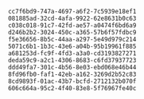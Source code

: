 
                cc7f6bd9-747a-4697-a6f2-7c5939e18ef1
                081885ad-32cd-4afa-9922-62e8631b0c63
                c038c018-91c7-42fd-ae57-a0474f6bd6a9
                d246b2b2-3024-450c-a365-57b6f57fdbc9
                f5e36656-8b5c-44aa-a297-5e49d979c214
                5071c6b1-1b3c-43e6-a04b-95b19961f885
                a681253d-fc9f-4fd3-a3a0-cd3193827271
                deda59c9-a2c1-4306-8683-c6fd37937723
                ddd49fa7-301c-4b56-8e03-ebd068e46b44
                8fd96fb0-faf1-42eb-a162-3269d2b52c83
                8cd9893f-01ac-43b7-bcfd-2712132b070f
                606c664a-95c2-4f40-83e8-5f76967fe40c
                